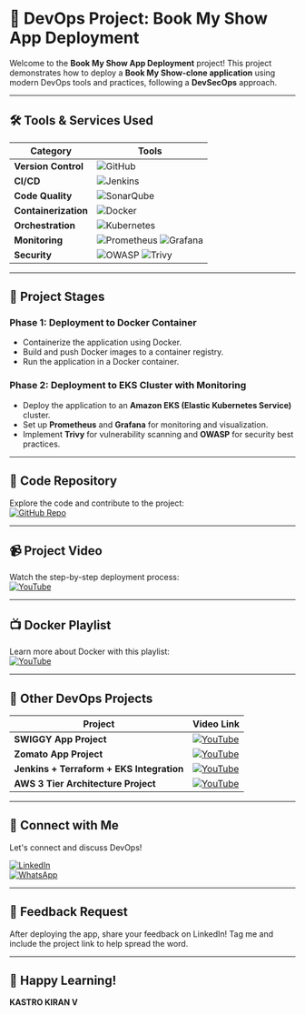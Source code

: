 # 🚀 **DevOps Project: Book My Show App Deployment**  

Welcome to the **Book My Show App Deployment** project! This project demonstrates how to deploy a **Book My Show-clone application** using modern DevOps tools and practices, following a **DevSecOps** approach.  

---

## 🛠️ **Tools & Services Used**

| **Category**       | **Tools**                                                                                                                                                                                                 |
|---------------------|-----------------------------------------------------------------------------------------------------------------------------------------------------------------------------------------------------------|
| **Version Control** | ![GitHub](https://img.shields.io/badge/GitHub-181717?style=flat-square&logo=github&logoColor=white)                                                                                                       |
| **CI/CD**           | ![Jenkins](https://img.shields.io/badge/Jenkins-D24939?style=flat-square&logo=jenkins&logoColor=white)                                                                                                    |
| **Code Quality**    | ![SonarQube](https://img.shields.io/badge/SonarQube-4E9BCD?style=flat-square&logo=sonarqube&logoColor=white)                                                                                              |
| **Containerization**| ![Docker](https://img.shields.io/badge/Docker-2496ED?style=flat-square&logo=docker&logoColor=white)                                                                                                       |
| **Orchestration**   | ![Kubernetes](https://img.shields.io/badge/Kubernetes-326CE5?style=flat-square&logo=kubernetes&logoColor=white)                                                                                          |
| **Monitoring**      | ![Prometheus](https://img.shields.io/badge/Prometheus-E6522C?style=flat-square&logo=prometheus&logoColor=white) ![Grafana](https://img.shields.io/badge/Grafana-F46800?style=flat-square&logo=grafana&logoColor=white) |
| **Security**        | ![OWASP](https://img.shields.io/badge/OWASP-000000?style=flat-square&logo=owasp&logoColor=white) ![Trivy](https://img.shields.io/badge/Trivy-00979D?style=flat-square&logo=trivy&logoColor=white)         |

---

## 🚦 **Project Stages**

### **Phase 1: Deployment to Docker Container**
- Containerize the application using Docker.
- Build and push Docker images to a container registry.
- Run the application in a Docker container.

### **Phase 2: Deployment to EKS Cluster with Monitoring**
- Deploy the application to an **Amazon EKS (Elastic Kubernetes Service)** cluster.
- Set up **Prometheus** and **Grafana** for monitoring and visualization.
- Implement **Trivy** for vulnerability scanning and **OWASP** for security best practices.

---

## 📂 **Code Repository**
Explore the code and contribute to the project:  
[![GitHub Repo](https://img.shields.io/badge/GitHub-Repository-181717?style=for-the-badge&logo=github&logoColor=white)](https://github.com/KastroVKiran/Book-My-Show.git)

---

## 📹 **Project Video**
Watch the step-by-step deployment process:  
[![YouTube](https://img.shields.io/badge/YouTube-FF0000?style=for-the-badge&logo=youtube&logoColor=white)](https://youtu.be/hBGVwa8MY4A)

---

## 📺 **Docker Playlist**
Learn more about Docker with this playlist:  
[![YouTube](https://img.shields.io/badge/YouTube-FF0000?style=for-the-badge&logo=youtube&logoColor=white)](https://www.youtube.com/playlist?list=PLs-PsDpuAuTeNx3OgGQ1QrpNBo-XE6VBh)

---

## 🚀 **Other DevOps Projects**

| **Project**                                | **Video Link**                                                                                   |
|--------------------------------------------|--------------------------------------------------------------------------------------------------|
| **SWIGGY App Project**                     | [![YouTube](https://img.shields.io/badge/YouTube-FF0000?style=flat-square&logo=youtube&logoColor=white)](https://youtu.be/x55z7rk0NAU) |
| **Zomato App Project**                     | [![YouTube](https://img.shields.io/badge/YouTube-FF0000?style=flat-square&logo=youtube&logoColor=white)](https://youtu.be/GyoI6-I68aQ) |
| **Jenkins + Terraform + EKS Integration**  | [![YouTube](https://img.shields.io/badge/YouTube-FF0000?style=flat-square&logo=sonarqube&logoColor=white)](https://youtu.be/DV79JyFbQE8) |
| **AWS 3 Tier Architecture Project**        | [![YouTube](https://img.shields.io/badge/YouTube-FF0000?style=flat-square&logo=nexus&logoColor=white)](https://youtu.be/Oj-Hr_aulKA) |

---

## 🤝 **Connect with Me**

Let's connect and discuss DevOps!  

[![LinkedIn](https://img.shields.io/badge/LinkedIn-0077B5?style=for-the-badge&logo=linkedin&logoColor=white)](https://www.linkedin.com/in/kastro-kiran/)  
[![WhatsApp](https://img.shields.io/badge/WhatsApp-25D366?style=for-the-badge&logo=whatsapp&logoColor=white)](https://chat.whatsapp.com/EGw6ZlwUHZc82cA0vXFnwm)

---

## 📣 **Feedback Request**

After deploying the app, share your feedback on LinkedIn! Tag me and include the project link to help spread the word.  

---

## 🎉 **Happy Learning!**  

**KASTRO KIRAN V**

